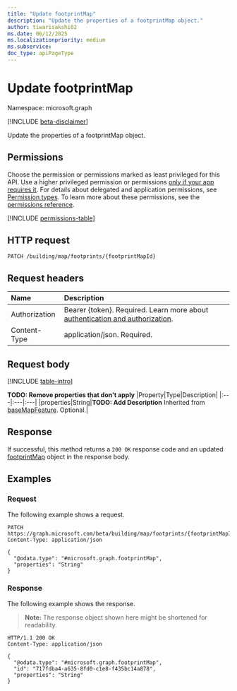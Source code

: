 ```yaml
---
title: "Update footprintMap"
description: "Update the properties of a footprintMap object."
author: tiwarisakshi02
ms.date: 06/12/2025
ms.localizationpriority: medium
ms.subservice: 
doc_type: apiPageType
---
```


# Update footprintMap

Namespace: microsoft.graph

[!INCLUDE [beta-disclaimer](../../includes/beta-disclaimer.md)]

Update the properties of a footprintMap object.

## Permissions

Choose the permission or permissions marked as least privileged for this API. Use a higher privileged permission or permissions [only if your app requires it](/graph/permissions-overview#best-practices-for-using-microsoft-graph-permissions). For details about delegated and application permissions, see [Permission types](/graph/permissions-overview#permission-types). To learn more about these permissions, see the [permissions reference](/graph/permissions-reference).

<!-- {
  "blockType": "permissions",
  "name": "footprintmap-update-permissions"
}
-->
[!INCLUDE [permissions-table](../includes/permissions/footprintmap-update-permissions.md)]

## HTTP request

<!-- {
  "blockType": "ignored"
}
-->
``` http
PATCH /building/map/footprints/{footprintMapId}
```

## Request headers

|Name|Description|
|:---|:---|
|Authorization|Bearer {token}. Required. Learn more about [authentication and authorization](/graph/auth/auth-concepts).|
|Content-Type|application/json. Required.|

## Request body

[!INCLUDE [table-intro](../../includes/update-property-table-intro.md)]


**TODO: Remove properties that don't apply**
|Property|Type|Description|
|:---|:---|:---|
|properties|String|**TODO: Add Description** Inherited from [baseMapFeature](../resources/basemapfeature.md). Optional.|



## Response

If successful, this method returns a `200 OK` response code and an updated [footprintMap](../resources/footprintmap.md) object in the response body.

## Examples

### Request

The following example shows a request.
<!-- {
  "blockType": "request",
  "name": "update_footprintmap"
}
-->
``` http
PATCH https://graph.microsoft.com/beta/building/map/footprints/{footprintMapId}
Content-Type: application/json

{
  "@odata.type": "#microsoft.graph.footprintMap",
  "properties": "String"
}
```


### Response

The following example shows the response.
>**Note:** The response object shown here might be shortened for readability.
<!-- {
  "blockType": "response",
  "truncated": true
}
-->
``` http
HTTP/1.1 200 OK
Content-Type: application/json

{
  "@odata.type": "#microsoft.graph.footprintMap",
  "id": "717fdba4-a635-8fd0-c1e8-f435bc14a878",
  "properties": "String"
}
```


